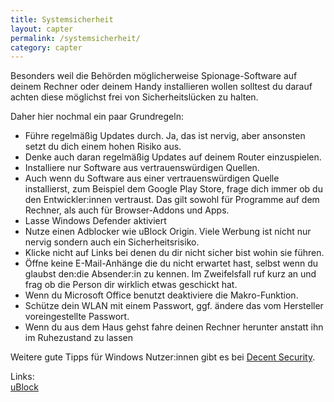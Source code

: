 ```yaml
---
title: Systemsicherheit
layout: capter
permalink: /systemsicherheit/
category: capter
---
```

Besonders weil die Behörden möglicherweise Spionage-Software auf deinem Rechner oder deinem Handy installieren wollen solltest du darauf achten diese möglichst frei von Sicherheitslücken zu halten. 

Daher hier nochmal ein paar Grundregeln:

- Führe regelmäßig Updates durch. Ja, das ist nervig, aber ansonsten setzt du dich einem hohen Risiko aus. 
- Denke auch daran regelmäßig Updates auf deinem Router einzuspielen.
- Installiere nur Software aus vertrauenswürdigen Quellen.
- Auch wenn du Software aus einer vertrauenswürdigen Quelle installierst, zum Beispiel dem Google Play Store, frage dich immer ob du den Entwickler:innen vertraust. Das gilt sowohl für Programme auf dem Rechner, als auch für Browser-Addons und Apps.
- Lasse Windows Defender aktiviert 
- Nutze einen Adblocker wie uBlock Origin. Viele Werbung ist nicht nur nervig sondern auch ein Sicherheitsrisiko.
- Klicke nicht auf Links bei denen du dir nicht sicher bist wohin sie führen.
- Öffne keine E-Mail-Anhänge die du nicht erwartet hast, selbst wenn du glaubst den:die Absender:in zu kennen. Im Zweifelsfall ruf kurz an und frag ob die Person dir wirklich etwas geschickt hat.
- Wenn du Microsoft Office benutzt deaktiviere die Makro-Funktion.
- Schütze dein WLAN mit einem Passwort, ggf. ändere das vom Hersteller voreingestellte Passwort.
- Wenn du aus dem Haus gehst fahre deinen Rechner herunter anstatt ihn im Ruhezustand zu lassen 

Weitere gute Tipps für Windows Nutzer:innen gibt es bei [Decent Security](https://decentsecurity.com).

Links:<br>
[uBlock](https://github.com/gorhill/uBlock/)<br>
